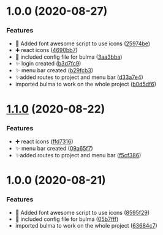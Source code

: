 # 1.0.0 (2020-08-27)


### Features

* :hammer: Added font awesome script to use icons ([25974be](https://github.com/dario13/dstep_admin_front/commit/25974be088af731b5084652a0d8383b0c4f9c13f))
* :heavy_plus_sign: react icons ([4690bb7](https://github.com/dario13/dstep_admin_front/commit/4690bb70027edd56ebd88954f19b5d27fc1104d9))
* :lipstick: included config file for bulma ([3aa3bba](https://github.com/dario13/dstep_admin_front/commit/3aa3bba9b5c8067c71583c7416b88bcaa57a924d))
* :sparkles: login created ([b3d7fc9](https://github.com/dario13/dstep_admin_front/commit/b3d7fc926824af69807c0d4529ec43dc7d7345f2))
* :sparkles: menu bar created ([b29fcb3](https://github.com/dario13/dstep_admin_front/commit/b29fcb3252ded7a8371c7f65272b2f42d166c065))
* ✨added routes to project and menu bar ([d33a7e4](https://github.com/dario13/dstep_admin_front/commit/d33a7e4a4c32482d0542ec6ecd5ace7678480e7e))
* imported bulma to work on the whole project ([b0d5df6](https://github.com/dario13/dstep_admin_front/commit/b0d5df6d1ffc25e7ac81dcc669074a85c6d749e8))

# [1.1.0](https://github.com/dario13/dstep_admin/compare/v1.0.0...v1.1.0) (2020-08-22)


### Features

* :heavy_plus_sign: react icons ([ffd7316](https://github.com/dario13/dstep_admin/commit/ffd73168baaa63f6e78991bd479e1a464bfe7066))
* :sparkles: menu bar created ([09a65f7](https://github.com/dario13/dstep_admin/commit/09a65f7298b9d9b8f11153fd0260142c26c3dad5))
* ✨added routes to project and menu bar ([f5cf386](https://github.com/dario13/dstep_admin/commit/f5cf386b425463086b264983740eadd2f9bc9cda))

# 1.0.0 (2020-08-21)


### Features

* :hammer: Added font awesome script to use icons ([8595f29](https://github.com/dario13/dstep_admin/commit/8595f29daf795cbd8022a35e101a8a80e6467137))
* :lipstick: included config file for bulma ([05b7fff](https://github.com/dario13/dstep_admin/commit/05b7fff4bbad59cab6b63ac629ea19aa01958162))
* imported bulma to work on the whole project ([63684c7](https://github.com/dario13/dstep_admin/commit/63684c7906c91e3fb6474ece6112c41d5ab69350))
